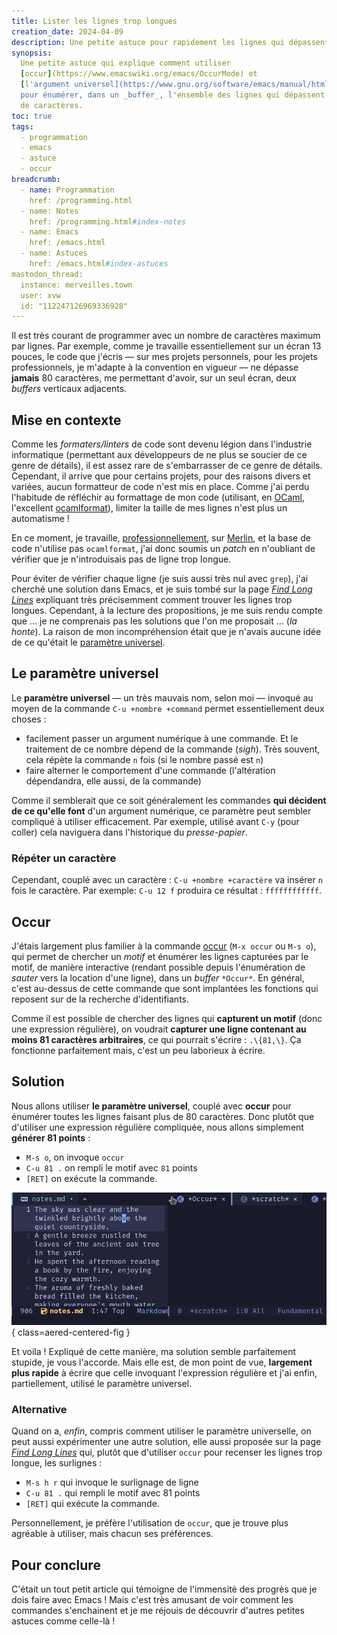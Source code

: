 ```yaml
---
title: Lister les lignes trop longues
creation_date: 2024-04-09
description: Une petite astuce pour rapidement les lignes qui dépassent 80 caractères
synopsis: 
  Une petite astuce qui explique comment utiliser 
  [occur](https://www.emacswiki.org/emacs/OccurMode) et 
  [l'argument universel](https://www.gnu.org/software/emacs/manual/html_node/emacs/Arguments.html)
  pour énumérer, dans un _buffer_, l'ensemble des lignes qui dépassent un nombre donné 
  de caractères.
toc: true
tags:
  - programmation
  - emacs
  - astuce
  - occur
breadcrumb:
  - name: Programmation
    href: /programming.html
  - name: Notes
    href: /programming.html#index-notes
  - name: Emacs
    href: /emacs.html
  - name: Astuces
    href: /emacs.html#index-astuces
mastodon_thread:
  instance: merveilles.town
  user: xvw
  id: "112247126969336928"
---
```


Il est très courant de programmer avec un nombre de caractères maximum par
lignes. Par exemple, comme je travaille essentiellement sur un écran 13 pouces,
le code que j'écris — sur mes projets personnels, pour les projets
professionnels, je m'adapte à la convention en vigueur — ne dépasse **jamais**
80 caractères, me permettant d'avoir, sur un seul écran, deux _buffers_
verticaux adjacents.

## Mise en contexte

Comme les _formaters/linters_ de code sont devenu légion dans l'industrie
informatique (permettant aux développeurs de ne plus se soucier de ce genre de
détails), il est assez rare de s'embarrasser de ce genre de détails. Cependant,
il arrive que pour certains projets, pour des raisons divers et variées, aucun
formatteur de code n'est mis en place. Comme j'ai perdu l'habitude de réfléchir
au formattage de mon code (utilisant, en [OCaml](https://ocaml.org), l'excellent
[ocamlformat](https://github.com/ocaml-ppx/ocamlformat)), limiter la taille de
mes lignes n'est plus un automatisme !

En ce moment, je travaille, [professionnellement](https://tarides.com), sur
[Merlin](https://github.com/ocaml/merlin), et la base de code n'utilise pas
`ocamlformat`, j'ai donc soumis un _patch_ en n'oubliant de vérifier que je
n'introduisais pas de ligne trop longue.

Pour éviter de vérifier chaque ligne (je suis aussi très nul avec `grep`), j'ai
cherché une solution dans Emacs, et je suis tombé sur la page [_Find Long
Lines_](https://www.emacswiki.org/emacs/FindLongLines) expliquant très
précisemment comment trouver les lignes trop longues. Cependant, à la lecture
des propositions, je me suis rendu compte que ... je ne comprenais pas les
solutions que l'on me proposait ... (_la honte_). La raison de mon
incompréhension était que je n'avais aucune idée de ce qu'était le [paramètre
universel](https://www.gnu.org/software/emacs/manual/html_node/emacs/Arguments.html).

## Le paramètre universel

Le **paramètre universel** — un très mauvais nom, selon moi — invoqué au moyen
de la commande `C-u +nombre +command` permet essentiellement deux choses :

- facilement passer un argument numérique à une commande. Et le traitement de ce
  nombre dépend de la commande (_sigh_). Très souvent, cela répète la commande
  `n` fois (si le nombre passé est `n`)
- faire alterner le comportement d'une commande (l'altération dépendandra, elle
  aussi, de la commande)
  
Comme il semblerait que ce soit généralement les commandes **qui décident de ce
qu'elle font** d'un argument numérique, ce paramètre peut sembler compliqué à
utiliser efficacement. Par exemple, utilisé avant `C-y` (pour coller) cela
naviguera dans l'historique du _presse-papier_. 

### Répéter un caractère

Cependant, couplé avec un caractère : `C-u +nombre +caractère` va insérer `n`
fois le caractère. Par exemple: `C-u 12 f` produira ce résultat :
`ffffffffffff`.

## Occur

J'étais largement plus familier à la commande
[occur](https://www.emacswiki.org/emacs/OccurMode) (`M-x occur` ou `M-s o`), qui
permet de chercher un _motif_ et énumérer les lignes capturées par le motif, de
manière interactive (rendant possible depuis l'énumération de _sauter_ vers la
location d'une ligne), dans un _buffer_ `*Occur*`. En général, c'est au-dessus
de cette commande que sont implantées les fonctions qui reposent sur de la
recherche d'identifiants.

Comme il est possible de chercher des lignes qui **capturent un motif** (donc
une expression régulière), on voudrait **capturer une ligne contenant au moins
81 caractères arbitraires**, ce qui pourrait s'écrire : `.\{81,\}`. Ça
fonctionne parfaitement mais, c'est un peu laborieux à écrire.

## Solution

Nous allons utiliser **le paramètre universel**, couplé avec **occur** pour
énumérer toutes les lignes faisant plus de 80 caractères. Donc plutôt que
d'utiliser une expression régulière compliquée, nous allons simplement **générer
81 points** :

- `M-s o`, on invoque `occur`
- `C-u 81 .` on rempli le motif avec `81` points
- `[RET]` on exécute la commande.

![example occurs](/images/occurs-81.gif){ class=aered-centered-fig }

Et voila ! Expliqué de cette manière, ma solution semble parfaitement stupide,
je vous l'accorde. Mais elle est, de mon point de vue, **largement plus rapide**
à écrire que celle invoquant l'expression régulière et j'ai enfin,
partiellement, utilisé le paramètre universel.

### Alternative

Quand on a, _enfin_, compris comment utiliser le paramètre universelle, on peut
aussi expérimenter une autre solution, elle aussi proposée sur la page [_Find
Long Lines_](https://www.emacswiki.org/emacs/FindLongLines) qui, plutôt que
d'utiliser `occur` pour recenser les lignes trop longue, les surlignes : 

- `M-s h r` qui invoque le surlignage de ligne
- `C-u 81 .` qui rempli le motif avec 81 points
- `[RET]` qui exécute la commande.

Personnellement, je préfère l'utilisation de `occur`, que je trouve plus
agréable à utiliser, mais chacun ses préférences.

## Pour conclure

C'était un tout petit article qui témoigne de l'immensité des progrès que je
dois faire avec Emacs ! Mais c'est très amusant de voir comment les commandes
s'enchainent et je me réjouis de découvrir d'autres petites astuces comme
celle-là !
